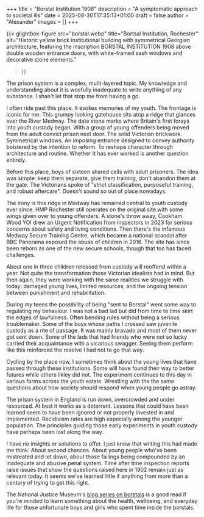 +++
title = "Borstal Institution 1908"
description = "A symptomatic approach to societal ills"
date = 2025-08-30T17:35:13+01:00
draft = false
author = "Alexander"
images = []
+++

{{< glightbox-figure 
   src="borstal.webp" 
   title="Bortsal Institution, Rochester" 
   alt="Historic yellow brick institutional building with symmetrical Georgian architecture, featuring the inscription BORSTAL INSTITUTION 1908 above double wooden entrance doors, with white-framed sash windows and decorative stone elements."
>}}

The prison system is a complex, multi-layered topic. My knowledge and understanding about it is woefully inadequate to write anything of any substance. I shan't let that stop me from having a go.

I often ride past this place. It evokes memories of my youth. The frontage is iconic for me. This grumpy looking gatehouse sits atop a ridge that glances over the River Medway. The date stone marks where Britain's first forays into youth custody began. With a group of young offenders being moved from the adult convict prison next door. The solid Victorian brickwork. Symmetrical windows. An imposing entrance designed to convey authority bolstered by the intention to reform. To reshape character through architecture and routine. Whether it has ever worked is another question entirely.

Before this place, boys of sixteen shared cells with adult prisoners. The idea was simple: keep them separate, give them training, don't abandon them at the gate. The Victorians spoke of "strict classification, purposeful training, and robust aftercare". Doesn't sound so out of place nowadays. 

The irony is this ridge in Medway has remained central to youth custody ever since. HMP Rochester still operates on the original site with some wings given over to young offenders. A stone's throw away, Cookham Wood YOI drew an Urgent Notification from inspectors in 2023 for serious concerns about safety and living conditions. Then there's the infamous Medway Secure Training Centre, which became a national scandal after BBC Panorama exposed the abuse of children in 2016. The site has since been reborn as one of the new secure schools, though that too has faced challenges.

About one in three children released from custody will reoffend within a year. Not quite the transformation those Victorian idealists had in mind. But then again, they were working with the same realities we struggle with today: damaged young lives, limited resources, and the ongoing tension between punishment and rehabilitation.

During my teens the possibility of being "sent to Borstal" went some way to regulating my behaviour. I was not a bad lad but did from time to time skirt the edges of lawfulness. Often bending rules without being a serious troublemaker. Some of the boys whose paths I crossed saw juvenile custody as a rite of passage. It was mainly bravado and most of them never got sent down. Some of the lads that had friends who were not so lucky carried their acquaintance with a vicarious swagger. Seeing them perform like this reinforced the resolve I had not to go that way.

Cycling by the place now, I sometimes think about the young lives that have passed through these institutions. Some will have found their way to better futures while others likley did not. The experiment continues to this day in various forms across the youth estate. Wrestling with the the same questions about how society should respond when young people go astray.

The prison system in England is run down, overcrowded and under resourced. At best it works as a deterrent. Lessons that could have been learned seem to have been ignored or not properly invested in and implemented. Recidivism rates are high especially among the younger population. The principles guiding those early experiments in youth custody have perhaps been lost along the way.

I have no insights or solutions to offer. I just know that writing this had made me think. About second chances. About young people who've been mistreated and let down, about those failings being compounded by an inadequate and abusive penal system. Time after time inspection reports raise issues that show the questions raised here in 1902 remain just as relevant today. It seems we've learned little if anything from more than a century of trying to get this right.

The National Justice Museum's [blog series on borstals](https://www.nationaljusticemuseum.org.uk/museum/search?q=The+History+of+Borstals+in+England) is a good read if you're minded to learn something about the health, wellbeing, and everyday life for those unfortunate boys and girls who spent time inside the borstals. 

